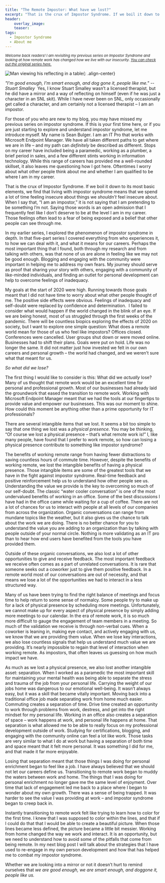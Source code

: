 ```yaml
---
title: "The Remote Impostor: What have we lost?"
excerpt: "That is the crux of Impostor Syndrome. If we boil it down to its most basic elements, we find that living with impostor syndrome means that we spend a lot of time feeling insecure about things we shouldn’t feel insecure about."
header:
    overlay_image:
    teaser:
tags:
  - Impostor Syndrome
  - About me    
---
```


<small>_Welcome back readers! I am revisiting my previous series on Impostor Syndrome and looking at how remote work has changed how we live with our insecurity. [You can check out the original series here.](https://www.modernendpoint.com/managed/do-i-belong-at-this-table)_</small>

![Man viewing his reflecting in a table](https://managedblog.github.io/managed/assets/images/legacy/tablereflection.jpg){: .align-center}

_"I'm good enough, I'm smart enough, and dog gone it, people like me." -- Stuart Smalley_
​
Yes, I know Stuart Smalley wasn’t a licensed therapist, but he did have a mirror and a way of reflecting on himself (even if he was just a character in an SNL skit). While I have never been on SNL, only occasionally get called a character, and am certainly not a licensed therapist – I am an impostor.

For those of you who are new to my blog, you may have missed my previous series on impostor syndrome. If this is your first time here, or if you are just starting to explore and understand impostor syndrome, let me introduce myself. My name is Sean Bulger. I am an IT Pro that works with Microsoft Endpoint Manager. We have all taken different paths to get where we are in life – and my path can _definitely_ be described as different. Stops on my career have included being a paramedic, working as a plumber, a brief period in sales, and a few different stints working in information technology. While this range of careers has provided me a well-rounded skillset, it also leaves me questioning how I got here. Oftentimes I worry about what other people think about me and whether I am qualified to be where I am in my career.

That is the crux of Impostor Syndrome. If we boil it down to its most basic elements, we find that living with impostor syndrome means that we spend a lot of time feeling insecure about things we _shouldn’t_ feel insecure about. When I say that, “I am an impostor,” it is not saying that I am pretending to be something I’m not. Saying those words is an open admission that I frequently feel like I don’t deserve to be at the level I am in my career. Those feelings often lead to a fear of being exposed and a belief that other people can see through me.

In my earlier series, I explored the phenomenon of impostor syndrome in depth. In that five-part series I covered everything from who experiences it, to how we can deal with it, and what it means for our careers. Perhaps the most important thing that I found, both through my research and from talking with others, was that none of us are alone in feeling like we may not be good enough. Blogging and engaging with the community were important in helping me to address my own fears. My journey should serve as proof that sharing your story with others, engaging with a community of like-minded individuals, and finding an outlet for personal development can help to overcome feelings of inadequacy.

My goals at the start of 2020 were high. Running towards those goals meant that I did not have time to worry about what other people thought of me. The positive side effects were obvious. Feelings of inadequacy and self-doubt were replaced by confidence and determination.
​
I failed to consider what would happen if the world changed in the blink of an eye. If we are being honest, most of us struggled through the first weeks of the pandemic. There will be countless biopics exploring the effects of 2020 on society, but I want to explore one simple question: What does a remote world mean for those of us who feel like impostors?
Offices closed. Conferences were cancelled. User groups shut down or were moved online. Businesses had to shift their plans. Goals were put on hold. Life was no longer the same. It did not matter just how invested we felt in our own careers and personal growth – the world had changed, and we weren’t sure what that meant for us.

_So what did we lose?_

The first thing I would like to consider is this: What did we _actually_ lose? Many of us thought that remote work would be an excellent time for personal and professional growth. Most of our businesses had already laid the groundwork that eased the transition to remote work. Working with Microsoft Endpoint Manager meant that we had the tools at our fingertips to provide value and empower our businesses. This was our moment to shine. How could this moment be anything other than a prime opportunity for IT professionals?

There are several intangible items that we lost. It seems a bit too simple to say that one thing we lost was a _physical presence_. You may be thinking, “Of course we lost a physical presence – that’s what remote work is!” I, like many people, have found that I prefer to work remote, so how can losing a physical presence contribute to something like impostor syndrome?

The benefits of working remote range from having fewer distractions to saving countless hours of commute time. However, despite the benefits of working remote, we lost the intangible benefits of having a physical presence. Those intangible items are some of the greatest tools that we have in the fight against impostor syndrome. Real-time feedback and positive reinforcement help us to understand how other people see us. Understanding the value we provide is the key to overcoming so much of our self-doubt. The classic “water cooler conversation” is one of the most undervalued benefits of working in an office. Some of the best discussions I have had in the office came while waiting for a cup of coffee. There are not a lot of chances for us to interact with people at all levels of our companies from across the organization. Organic conversations can range from mundane topics like the weather, but it also gives us the chance to talk about the work we are doing. There is no better chance for you to understand the value you are adding to an organization than by talking with people outside of your normal circle. Nothing is more validating as an IT pro than to hear how end users have benefited from the tools you have provided them.

Outside of these organic conversations, we also lost a lot of other opportunities to give and receive feedback. The most important feedback we receive often comes as a part of unrelated conversations. It is rare that someone seeks out a coworker just to give them positive feedback. In a remote world most of our conversations are out of necessity, and that means we lose a lot of the opportunities we had to interact in a less structured way.

Many of us have been trying to find the right balance of meetings and focus time to help return to some sense of normalcy. Some people try to make up for a lack of physical presence by scheduling more meetings. Unfortunately, we cannot make up for every aspect of physical presence by simply adding more meetings to our calendar. In the era of remote work, it is so much more difficult to gauge the engagement of team members in a meeting. So much of the validation we receive is through non-verbal cues. When a coworker is leaning in, making eye contact, and actively engaging with us, we know that we are providing them value. When we lose key interactions, we also lose countless signals that help us understand much value we are providing. It’s nearly impossible to regain that level of interaction when working remote. As impostors, that often leaves us guessing on how much impact we have.

As much as we lost a physical presence, we also lost another intangible asset: separation. When I worked as a paramedic the most important skill for maintaining your mental health was being able to separate the stress and trauma of the job from your personal life. Carrying the weight of our jobs home was dangerous to our emotional well-being. It wasn’t always easy, but it was a skill that became vitally important. Moving back into a traditional office job made separating work from home much easier. Commuting creates a separation of time. Drive time created an opportunity to work through problems from work, destress, and get into the right mindset for my personal life. Working in an office also creates a separation of space – work happens at work, and personal life happens at home. That separation is what allowed me to be able to really focus on my professional development outside of work. Studying for certifications, blogging, and engaging with the community online can feel a lot like work. Those tasks are very similar to what I do at work but having a separation of both time and space meant that it felt more personal. It was something I did for me, and that made it far more enjoyable.

Losing that separation meant that those things I was doing for personal enrichment began to feel like a job. I have always believed that we should not let our careers define us. Transitioning to remote work began to muddy the waters between work and home. The things that I was doing for personal enrichment no longer gave me the same level of enjoyment. Over time that lack of engagement led me back to a place where I began to wonder about my own growth. There was a sense of being trapped. It was harder to see the value I was providing at work – and impostor syndrome began to creep back in.

Instantly transitioning to remote work felt like trying to learn how to color for the first time. I knew that I was supposed to color within the lines, and that if I could do that that I would be able to create a beautiful picture. When those lines became less defined, the picture became a little bit messier. Working from home changed the way we work and interact. It is an opportunity, but we need to understand how to avoid some of the pitfalls that come from being remote. In my next blog post I will talk about the strategies that I have used to re-engage in my own person development and how that has helped me to combat my impostor syndrome.

Whether we are looking into a mirror or not it doesn’t hurt to remind ourselves that _we are good enough, we are smart enough, and doggone it, people like us._